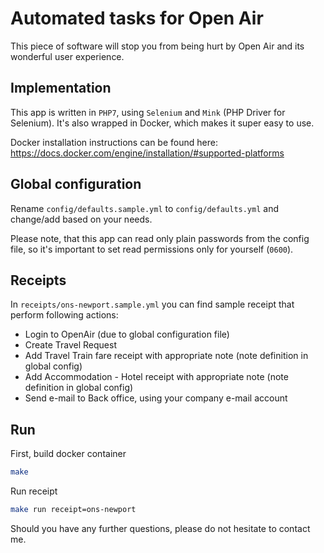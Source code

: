 # Automated tasks for Open Air

This piece of software will stop you from being hurt by Open Air and its wonderful user experience.

## Implementation

This app is written in `PHP7`, using `Selenium` and `Mink` (PHP Driver for Selenium).
It's also wrapped in Docker, which makes it super easy to use.

Docker installation instructions can be found here:
https://docs.docker.com/engine/installation/#supported-platforms

## Global configuration

Rename `config/defaults.sample.yml` to `config/defaults.yml` and change/add based on your needs.

Please note, that this app can read only plain passwords from the config file, so it's important to set read permissions only for yourself (`0600`).

## Receipts

In `receipts/ons-newport.sample.yml` you can find sample receipt that perform following actions:
- Login to OpenAir (due to global configuration file)
- Create Travel Request
- Add Travel Train fare receipt with appropriate note (note definition in global config)
- Add Accommodation - Hotel receipt with appropriate note (note definition in global config)
- Send e-mail to Back office, using your company e-mail account

## Run

First, build docker container
```bash
make
```

Run receipt
```bash
make run receipt=ons-newport
```

Should you have any further questions, please do not hesitate to contact me.

